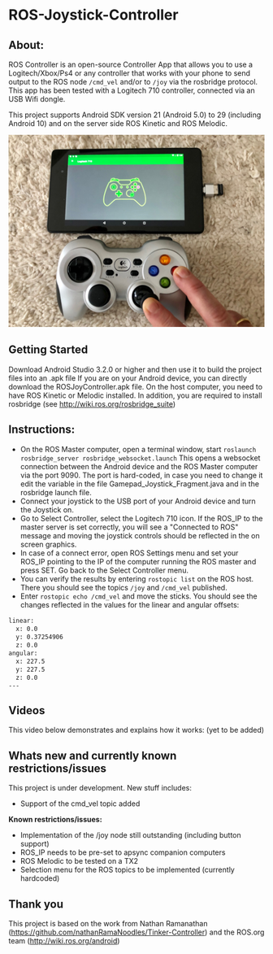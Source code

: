 
# ROS-Joystick-Controller
## About:
ROS Controller is an open-source Controller App that allows you to use a Logitech/Xbox/Ps4 or any controller that works with your phone to send output to the ROS node `/cmd_vel` and/or to `/joy` via the rosbridge protocol. This app has been tested with a Logitech 710 controller, connected via an USB Wifi dongle.

This project supports Android SDK version 21 (Android 5.0) to 29 (including Android 10) and on the server side ROS Kinetic and ROS Melodic.

![alt text](https://github.com/mtbsteve/ROSJoyController/blob/master/Art/IMG_7374.jpg)

## Getting Started
Download Android Studio 3.2.0 or higher and then use it to build the project files into an .apk file
If you are on your Android device, you can directly download the ROSJoyController.apk file.
On the host computer, you need to have ROS Kinetic or Melodic installed. In addition, you are required to install rosbridge (see http://wiki.ros.org/rosbridge_suite)

## Instructions:
- On the ROS Master computer, open a terminal window, start 
  `roslaunch rosbridge_server rosbridge_websocket.launch`
This opens a websocket connection between the Android device and the ROS Master computer via the port 9090. The port is hard-coded, in case you need to change it edit the variable in the file Gamepad_Joystick_Fragment.java and in the rosbridge launch file.
- Connect your joystick to the USB port of your Android device and turn the Joystick on.
- Go to Select Controller, select the Logitech 710 icon. If the ROS_IP to the master server is set correctly, you will see a "Connected to ROS" message and moving the joystick controls should be reflected in the on screen graphics.
- In case of a connect error, open ROS Settings menu and set your ROS_IP pointing to the IP of the computer running the ROS master and press SET. Go back to the Select Controller menu.
- You can verify the results by entering `rostopic list` on the ROS host. There you should see the topics `/joy` and `/cmd_vel` published.
- Enter `rostopic echo /cmd_vel` and move the sticks. You should see the changes reflected in the values for the linear and angular offsets:
```
linear: 
  x: 0.0
  y: 0.37254906
  z: 0.0
angular: 
  x: 227.5
  y: 227.5
  z: 0.0
---
```
## Videos
This video below demonstrates and explains how it works: (yet to be added)

## Whats new and currently known restrictions/issues
This project is under development. New stuff includes:
- Support of the cmd_vel topic added

<b>Known restrictions/issues:</b>
- Implementation of the /joy node still outstanding (including button support)
- ROS_IP needs to be pre-set to apsync companion computers
- ROS Melodic to be tested on a TX2
- Selection menu for the ROS topics to be implemented (currently hardcoded)

     
## Thank you
This project is based on the work from Nathan Ramanathan (https://github.com/nathanRamaNoodles/Tinker-Controller) and the ROS.org team (http://wiki.ros.org/android)
